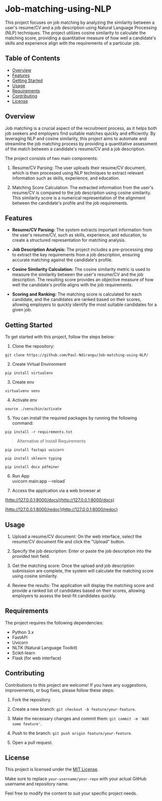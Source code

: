 # Job-matching-using-NLP

This project focuses on job matching by analyzing the similarity between a user's resume/CV and a job description using Natural Language Processing (NLP) techniques. The project utilizes cosine similarity to calculate the matching score, providing a quantitative measure of how well a candidate's skills and experience align with the requirements of a particular job.

## Table of Contents
- [Overview](#overview)
- [Features](#features)
- [Getting Started](#getting-started)
- [Usage](#usage)
- [Requirements](#requirements)
- [Contributing](#contributing)
- [License](#license)

## Overview

Job matching is a crucial aspect of the recruitment process, as it helps both job seekers and employers find suitable matches quickly and efficiently. By leveraging NLP and cosine similarity, this project aims to automate and streamline the job matching process by providing a quantitative assessment of the match between a candidate's resume/CV and a job description.

The project consists of two main components:

1. Resume/CV Parsing: The user uploads their resume/CV document, which is then processed using NLP techniques to extract relevant information such as skills, experience, and education.

2. Matching Score Calculation: The extracted information from the user's resume/CV is compared to the job description using cosine similarity. This similarity score is a numerical representation of the alignment between the candidate's profile and the job requirements.

## Features

- **Resume/CV Parsing:** The system extracts important information from the user's resume/CV, such as skills, experience, and education, to create a structured representation for matching analysis.

- **Job Description Analysis:** The project includes a pre-processing step to extract the key requirements from a job description, ensuring accurate matching against the candidate's profile.

- **Cosine Similarity Calculation:** The cosine similarity metric is used to measure the similarity between the user's resume/CV and the job description. The resulting score provides an objective measure of how well the candidate's profile aligns with the job requirements.

- **Scoring and Ranking:** The matching score is calculated for each candidate, and the candidates are ranked based on their scores, allowing employers to quickly identify the most suitable candidates for a given job.

## Getting Started

To get started with this project, follow the steps below:

1. Clone the repository:

```shell
git clone https://github.com/Paul-Ndirangu/Job-matching-using-NLP/
```

2. Create Virtual Environment
```shell
pip install virtualenv
```

3. Create env
```shell
virtualvenv venv
```

4. Activate env
```shell
source ./venv/bin/activate
```

5. You can install the required packages by running the following command:<br/>
```shell
pip install -r requirements.txt
```

> Alternative of Install Requirements<br/>
```shell
pip install fastapi uvicorn
```

```shell
pip install sklearn typing
```

```shell
pip install docx pdfminer
```

6. Run App<br/>
uvicorn main:app --reload`

7. Access the application via a web browser at
   
  [http://127.0.0.1:8000/docs](http://127.0.0.1:8000/docs)
  
  [http://127.0.0.1:8000/redoc](http://127.0.0.1:8000/redoc) 
   
## Usage

1. Upload a resume/CV document: On the web interface, select the resume/CV document file and click the "Upload" button.

2. Specify the job description: Enter or paste the job description into the provided text field.

3. Get the matching score: Once the upload and job description submission are complete, the system will calculate the matching score using cosine similarity.

4. Review the results: The application will display the matching score and provide a ranked list of candidates based on their scores, allowing employers to assess the best-fit candidates quickly.

## Requirements

The project requires the following dependencies:

- Python 3.x
- FastAPI
- Uvicorn
- NLTK (Natural Language Toolkit)
- Scikit-learn
- Flask (for web interface)


## Contributing

Contributions to this project are welcome! If you have any suggestions, improvements, or bug fixes, please follow these steps:

1. Fork the repository.

2. Create a new branch: `git checkout -b feature/your-feature`.

3. Make the necessary changes and commit them: `git commit -m 'Add some feature'`.

4. Push to the branch: `git push origin feature/your-feature`.

5. Open a pull request.

## License

This project is licensed under the [MIT License](LICENSE).

Make sure to replace `your-username/your-repo` with your actual GitHub username and repository name.

Feel free to modify the content to suit your specific project needs.
